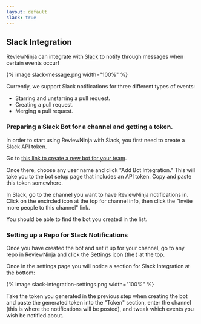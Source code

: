 ```yaml
---
layout: default
slack: true
---
```


## Slack Integration

ReviewNinja can integrate with [Slack](https://slack.com/) to notify through messages when certain events occur!

{% image slack-message.png width="100%" %}

Currently, we support Slack notifications for three different types of events:

* Starring and unstarring a pull request.
* Creating a pull request.
* Merging a pull request.

### Preparing a Slack Bot for a channel and getting a token.

In order to start using ReviewNinja with Slack, you first need to create a Slack API token.

Go to [this link to create a new bot for your team](https://my.slack.com/services/new/bot).

Once there, choose any user name and click "Add Bot Integration." This will take you to the bot setup page that includes an API token. Copy and paste this token somewhere.

In Slack, go to the channel you want to have ReviewNinja notifications in. Click on the encircled <i class="fa fa-info"></i> icon at the top for channel info, then click the "Invite more people to this channel" link. 

You should be able to find the bot you created in the list.

### Setting up a Repo for Slack Notifications

Once you have created the bot and set it up for your channel, go to any repo in ReviewNinja and click the Settings icon (the <i class="fa fa-cog"></i>) at the top.

Once in the settings page you will notice a section for Slack Integration at the bottom:

{% image slack-integration-settings.png width="100%" %}

Take the token you generated in the previous step when creating the bot and paste the generated token into the "Token" section, enter the channel (this is where the notifications will be posted), and tweak which events you wish be notified about.
